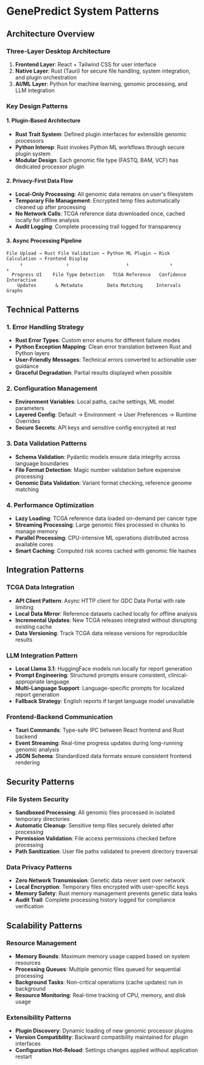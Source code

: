 # GenePredict System Patterns

## Architecture Overview

### Three-Layer Desktop Architecture
1. **Frontend Layer**: React + Tailwind CSS for user interface
2. **Native Layer**: Rust (Tauri) for secure file handling, system integration, and plugin orchestration
3. **AI/ML Layer**: Python for machine learning, genomic processing, and LLM integration

### Key Design Patterns

#### 1. Plugin-Based Architecture
- **Rust Trait System**: Defined plugin interfaces for extensible genomic processors
- **Python Interop**: Rust invokes Python ML workflows through secure plugin system
- **Modular Design**: Each genomic file type (FASTQ, BAM, VCF) has dedicated processor plugin

#### 2. Privacy-First Data Flow
- **Local-Only Processing**: All genomic data remains on user's filesystem
- **Temporary File Management**: Encrypted temp files automatically cleaned up after processing
- **No Network Calls**: TCGA reference data downloaded once, cached locally for offline analysis
- **Audit Logging**: Complete processing trail logged for transparency

#### 3. Async Processing Pipeline
```
File Upload → Rust File Validation → Python ML Plugin → Risk Calculation → Frontend Display
     ↓                ↓                     ↓               ↓              ↓
  Progress UI    File Type Detection   TCGA Reference   Confidence     Interactive
    Updates       & Metadata         Data Matching     Intervals        Graphs
```

## Technical Patterns

### 1. Error Handling Strategy
- **Rust Error Types**: Custom error enums for different failure modes
- **Python Exception Mapping**: Clean error translation between Rust and Python layers
- **User-Friendly Messages**: Technical errors converted to actionable user guidance
- **Graceful Degradation**: Partial results displayed when possible

### 2. Configuration Management
- **Environment Variables**: Local paths, cache settings, ML model parameters
- **Layered Config**: Default → Environment → User Preferences → Runtime Overrides
- **Secure Secrets**: API keys and sensitive config encrypted at rest

### 3. Data Validation Patterns
- **Schema Validation**: Pydantic models ensure data integrity across language boundaries
- **File Format Detection**: Magic number validation before expensive processing
- **Genomic Data Validation**: Variant format checking, reference genome matching

### 4. Performance Optimization
- **Lazy Loading**: TCGA reference data loaded on-demand per cancer type
- **Streaming Processing**: Large genomic files processed in chunks to manage memory
- **Parallel Processing**: CPU-intensive ML operations distributed across available cores
- **Smart Caching**: Computed risk scores cached with genomic file hashes

## Integration Patterns

### TCGA Data Integration
- **API Client Pattern**: Async HTTP client for GDC Data Portal with rate limiting
- **Local Data Mirror**: Reference datasets cached locally for offline analysis
- **Incremental Updates**: New TCGA releases integrated without disrupting existing cache
- **Data Versioning**: Track TCGA data release versions for reproducible results

### LLM Integration Pattern
- **Local Llama 3.1**: HuggingFace models run locally for report generation
- **Prompt Engineering**: Structured prompts ensure consistent, clinical-appropriate language
- **Multi-Language Support**: Language-specific prompts for localized report generation
- **Fallback Strategy**: English reports if target language model unavailable

### Frontend-Backend Communication
- **Tauri Commands**: Type-safe IPC between React frontend and Rust backend
- **Event Streaming**: Real-time progress updates during long-running genomic analysis
- **JSON Schema**: Standardized data formats ensure consistent frontend rendering

## Security Patterns

### File System Security
- **Sandboxed Processing**: All genomic files processed in isolated temporary directories
- **Automatic Cleanup**: Sensitive temp files securely deleted after processing
- **Permission Validation**: File access permissions checked before processing
- **Path Sanitization**: User file paths validated to prevent directory traversal

### Data Privacy Patterns
- **Zero Network Transmission**: Genetic data never sent over network
- **Local Encryption**: Temporary files encrypted with user-specific keys
- **Memory Safety**: Rust memory management prevents genetic data leaks
- **Audit Trail**: Complete processing history logged for compliance verification

## Scalability Patterns

### Resource Management
- **Memory Bounds**: Maximum memory usage capped based on system resources
- **Processing Queues**: Multiple genomic files queued for sequential processing
- **Background Tasks**: Non-critical operations (cache updates) run in background
- **Resource Monitoring**: Real-time tracking of CPU, memory, and disk usage

### Extensibility Patterns
- **Plugin Discovery**: Dynamic loading of new genomic processor plugins
- **Version Compatibility**: Backward compatibility maintained for plugin interfaces
- **Configuration Hot-Reload**: Settings changes applied without application restart 